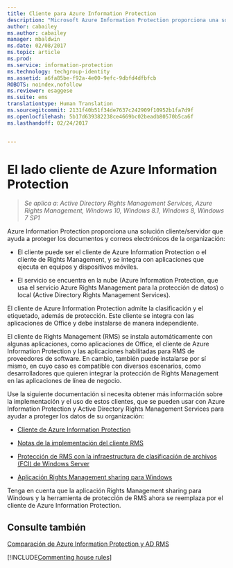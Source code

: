 ```yaml
---
title: Cliente para Azure Information Protection
description: "Microsoft Azure Information Protection proporciona una solución cliente/servidor que ayuda a proteger los datos de la organización. El cliente (el cliente de Azure Information Protection o el cliente de Rights Management) se integra con aplicaciones que ejecuta en equipos y dispositivos móviles."
author: cabailey
ms.author: cabailey
manager: mbaldwin
ms.date: 02/08/2017
ms.topic: article
ms.prod: 
ms.service: information-protection
ms.technology: techgroup-identity
ms.assetid: a6fa85be-f92a-4e00-9efc-9dbfd4dfbfcb
ROBOTS: noindex,nofollow
ms.reviewer: esaggese
ms.suite: ems
translationtype: Human Translation
ms.sourcegitcommit: 2131f40b51f34de7637c242909f10952b1fa7d9f
ms.openlocfilehash: 5b17d639382238ce4669bc02beadb80570b5ca6f
ms.lasthandoff: 02/24/2017


---
```


# <a name="the-client-side-of-azure-information-protection"></a>El lado cliente de Azure Information Protection

>*Se aplica a: Active Directory Rights Management Services, Azure Rights Management, Windows 10, Windows 8.1, Windows 8, Windows 7 SP1*

Azure Information Protection proporciona una solución cliente/servidor que ayuda a proteger los documentos y correos electrónicos de la organización:

- El cliente puede ser el cliente de Azure Information Protection o el cliente de Rights Management, y se integra con aplicaciones que ejecuta en equipos y dispositivos móviles. 

- El servicio se encuentra en la nube (Azure Information Protection, que usa el servicio Azure Rights Management para la protección de datos) o local (Active Directory Rights Management Services). 

El cliente de Azure Information Protection admite la clasificación y el etiquetado, además de protección. Este cliente se integra con las aplicaciones de Office y debe instalarse de manera independiente.

El cliente de Rights Management (RMS) se instala automáticamente con algunas aplicaciones, como aplicaciones de Office, el cliente de Azure Information Protection y las aplicaciones habilitadas para RMS de proveedores de software. En cambio, también puede instalarse por sí mismo, en cuyo caso es compatible con diversos escenarios, como desarrolladores que quieren integrar la protección de Rights Management en las aplicaciones de línea de negocio.

Use la siguiente documentación si necesita obtener más información sobre la implementación y el uso de estos clientes, que se pueden usar con Azure Information Protection y Active Directory Rights Management Services para ayudar a proteger los datos de su organización:

- [Cliente de Azure Information Protection](AIP-client.md)

- [Notas de la implementación del cliente RMS](client-deployment-notes.md)

- [Protección de RMS con la infraestructura de clasificación de archivos (FCI) de Windows Server](configure-fci.md)

- [Aplicación Rights Management sharing para Windows](sharing-app-windows.md)

Tenga en cuenta que la aplicación Rights Management sharing para Windows y la herramienta de protección de RMS ahora se reemplaza por el cliente de Azure Information Protection. 


## <a name="see-also"></a>Consulte también
[Comparación de Azure Information Protection y AD RMS](../understand-explore/compare-azure-rms-ad-rms.md)

[!INCLUDE[Commenting house rules](../includes/houserules.md)]
